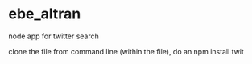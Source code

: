 # ebe_altran
node app for twitter search

clone the file
from command line (within the file), do an npm install twit 
